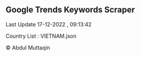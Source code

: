 

## Google Trends Keywords Scraper 
 
Last Update 17-12-2022 , 09:13:42

Country List :
VIETNAM.json



© Abdul Muttaqin 
